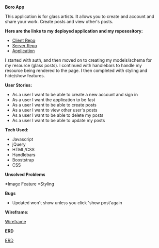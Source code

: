 **Boro App**

This application is for glass artists. It allows you to create and account and share your work. Create posts and view other's posts.

**Here are the links to my deployed application and my reposository:**

* [Client Repo](https://github.com/philtodiscoglass/boro-app-client)
* [Server Repo](https://github.com/philtodiscoglass/boro-app)
* [Application](https://philtodiscoglass.github.io/boro-app-client/)

I started with auth, and then moved on to creating my models/schema for my resource (glass posts). I continued with handlebars to handle my resource being rendered to the page. I then completed with styling and hide/show features.

**User Stories:**

* As a user I want to be able to create a new account and sign in
* As a user I want the application to be fast
* As a user I want to be able to create posts
* As a user I want to view other user's posts
* As a user I want to be able to delete my posts
* As a user I want to be able to update my posts

**Tech Used:**

* Javascript
* jQuery
* HTML/CSS
* Handlebars
* Booststrap
* CSS

**Unsolved Problems**

*Image Feature
*Styling

**Bugs**

* Updated won't show unless you click 'show post'again

**Wireframe:**

[Wireframe](https://imgur.com/AF2SPje)

**ERD**

[ERD](https://imgur.com/H8HTWtW)
